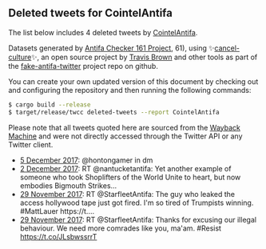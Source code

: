 ## Deleted tweets for CointelAntifa

The list below includes 4 deleted tweets by
[CointelAntifa](https://twitter.com/CointelAntifa).



Datasets generated by [Antifa Checker 161 Project](https://twitter.com/antifacheck161), 61), using ✨[cancel-culture](https://github.com/travisbrown/cancel-culture)✨, an open source project by 
[Travis Brown](https://twitter.com/travisbrown) and other tools as part of the 
[fake-antifa-twitter](https://github.com/antifacheck161/fake-antifa-twitter) project repo on github.

You can create your own updated version of this document by checking out and configuring the
repository and then running the following commands:

```bash
$ cargo build --release
$ target/release/twcc deleted-tweets --report CointelAntifa
```

Please note that all tweets quoted here are sourced from the
[Wayback Machine](https://web.archive.org) and were not directly accessed through the Twitter API or
any Twitter client.

* [ 5 December 2017](https://web.archive.org/web/20171205035545/https://twitter.com/CointelAntifa/status/937893228988305409): @hontongamer in dm <!--937893228988305409-->
* [ 2 December 2017](https://web.archive.org/web/20171202190132/https://twitter.com/CointelAntifa/status/937034013239398400): RT @nantucketantifa: Yet another example of someone who took Shoplifters of the World Unite to heart, but now embodies Bigmouth Strikes…  <!--937034013239398400-->
* [29 November 2017](https://web.archive.org/web/20171129135200/https://twitter.com/CointelAntifa/status/935868953011937286): RT @StarfleetAntifa: The guy who leaked the access hollywood tape just got fired.  I'm so tired of Trumpists winning. #MattLauer https://t.… <!--935868953011937286-->
* [29 November 2017](https://web.archive.org/web/20171129125504/https://twitter.com/CointelAntifa/status/935854625273647105): RT @StarfleetAntifa: Thanks for excusing our illegal behaviour. We need more comrades like you, ma'am. #Resist https://t.co/JLsbwssrrT <!--935854625273647105-->
